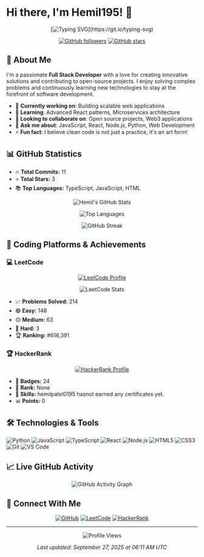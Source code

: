 # Hi there, I'm Hemil195! 👋

<div align="center">

[![Typing SVG](https://readme-typing-svg.herokuapp.com?font=Fira+Code&pause=1000&color=36BCF7&center=true&vCenter=true&width=600&lines=Full+Stack+Developer;Open+Source+Enthusiast;Problem+Solver;Always+Learning;Tech+Innovator;Welcome+to+my+GitHub+Profile!)](https://git.io/typing-svg)

[![GitHub followers](https://img.shields.io/github/followers/Hemil195?style=social&label=Followers)](https://github.com/Hemil195)
[![GitHub stars](https://img.shields.io/github/stars/Hemil195?style=social&label=Stars)](https://github.com/Hemil195)

</div>

## 🚀 About Me

I'm a passionate **Full Stack Developer** with a love for creating innovative solutions and contributing to open-source projects. I enjoy solving complex problems and continuously learning new technologies to stay at the forefront of software development.

- 🔭 **Currently working on**: Building scalable web applications
- 🌱 **Learning**: Advanced React patterns, Microservices architecture
- 👯 **Looking to collaborate on**: Open source projects, Web3 applications
- 💬 **Ask me about**: JavaScript, React, Node.js, Python, Web Development
- ⚡ **Fun fact**: I believe clean code is not just a practice, it's an art form!


## 📊 GitHub Statistics

<!-- GITHUB_STATS_START -->
- 🔥 **Total Commits:** 11
- ⭐ **Total Stars:** 3  
- 📚 **Top Languages:** TypeScript, JavaScript, HTML
<!-- GITHUB_STATS_END -->

<div align="center">
  
![Hemil's GitHub Stats](https://github-readme-stats.vercel.app/api?username=Hemil195&show_icons=true&theme=radical&count_private=true&include_all_commits=true&hide_border=true&bg_color=0D1117&title_color=58A6FF&text_color=C9D1D9&icon_color=58A6FF)

![Top Languages](https://github-readme-stats.vercel.app/api/top-langs/?username=Hemil195&layout=compact&theme=radical&langs_count=8&hide_border=true&bg_color=0D1117&title_color=58A6FF&text_color=C9D1D9)

![GitHub Streak](https://streak-stats.demolab.com/?user=Hemil195&theme=radical&hide_border=true&background=0D1117&stroke=58A6FF&ring=58A6FF&fire=FF6B6B&currStreakNum=C9D1D9&sideNums=C9D1D9&currStreakLabel=58A6FF&sideLabels=58A6FF&dates=6E7681)

</div>

## 🧠 Coding Platforms & Achievements

### 💻 LeetCode 
<div align="center">
  
[![LeetCode Profile](https://img.shields.io/badge/LeetCode-hemilpatel0195-FFA116?style=for-the-badge&logo=leetcode&logoColor=black)](https://leetcode.com/hemilpatel0195)

![LeetCode Stats](https://leetcard.jacoblin.cool/hemilpatel0195?theme=dark&font=Roboto&ext=contest&hide_border=true&border_radius=10)

</div>

<!-- LEETCODE_STATS_START -->
- 📈 **Problems Solved:** 214
- 🟢 **Easy:** 148
- 🟡 **Medium:** 63  
- 🔴 **Hard:** 3
- 🏆 **Ranking:** #616,391
<!-- LEETCODE_STATS_END -->

### 🏆 HackerRank
<div align="center">
  
[![HackerRank Profile](https://img.shields.io/badge/HackerRank-hemilpatel0195-2EC866?style=for-the-badge&logo=hackerrank&logoColor=white)](https://www.hackerrank.com/profile/hemilpatel0195)

</div>

<!-- HACKERRANK_STATS_START -->
- 🏅 **Badges:** 24
- 🎯 **Rank:** None
- 💎 **Skills:** hemilpatel0195 hasnot earned any certificates yet.
- 📊 **Points:** 0
<!-- HACKERRANK_STATS_END -->


## 🛠️ Technologies & Tools

![Python](https://img.shields.io/badge/-Python-3776AB?style=flat&logo=python&logoColor=white)
![JavaScript](https://img.shields.io/badge/-JavaScript-F7DF1E?style=flat&logo=javascript&logoColor=black)
![TypeScript](https://img.shields.io/badge/-TypeScript-3178C6?style=flat&logo=typescript&logoColor=white)
![React](https://img.shields.io/badge/-React-61DAFB?style=flat&logo=react&logoColor=black)
![Node.js](https://img.shields.io/badge/-Node.js-339933?style=flat&logo=node.js&logoColor=white)
![HTML5](https://img.shields.io/badge/-HTML5-E34F26?style=flat&logo=html5&logoColor=white)
![CSS3](https://img.shields.io/badge/-CSS3-1572B6?style=flat&logo=css3&logoColor=white)
![Git](https://img.shields.io/badge/-Git-F05032?style=flat&logo=git&logoColor=white)
![VS Code](https://img.shields.io/badge/-VS%20Code-007ACC?style=flat&logo=visual-studio-code&logoColor=white)

## 📈 Live GitHub Activity

<div align="center">

![GitHub Activity Graph](https://github-readme-activity-graph.vercel.app/graph?username=Hemil195&theme=react-dark&hide_border=true&bg_color=0D1117&color=58A6FF&line=58A6FF&point=58A6FF&area=true&hide_title=true)

</div>


## 🤝 Connect With Me

<div align="center">

[![GitHub](https://img.shields.io/badge/GitHub-Hemil195-181717?style=for-the-badge&logo=github&logoColor=white)](https://github.com/Hemil195)
[![LeetCode](https://img.shields.io/badge/LeetCode-hemilpatel0195-FFA116?style=for-the-badge&logo=leetcode&logoColor=black)](https://leetcode.com/hemilpatel0195)
[![HackerRank](https://img.shields.io/badge/HackerRank-hemilpatel0195-2EC866?style=for-the-badge&logo=hackerrank&logoColor=white)](https://www.hackerrank.com/profile/hemilpatel0195)

</div>

---

<div align="center">

![Profile Views](https://komarev.com/ghpvc/?username=Hemil195&color=blue&style=for-the-badge)

*Last updated: September 27, 2025 at 06:11 AM UTC*

</div>

